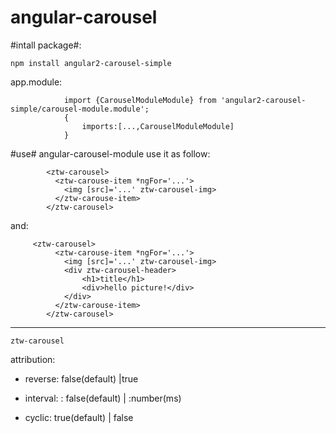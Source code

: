 # angular-carousel

#intall package#:

`npm install angular2-carousel-simple`


app.module:
            
                import {CarouselModuleModule} from 'angular2-carousel-simple/carousel-module.module';
                {
                    imports:[...,CarouselModuleModule]
                }

#use#
angular-carousel-module
    use it as follow:
    
            <ztw-carousel>
              <ztw-carouse-item *ngFor='...'>
                <img [src]='...' ztw-carousel-img>
              </ztw-carouse-item>
            </ztw-carousel>
and:
    
         <ztw-carousel>
              <ztw-carouse-item *ngFor='...'>
                <img [src]='...' ztw-carousel-img>
                <div ztw-carousel-header>
                    <h1>title</h1>
                    <div>hello picture!</div>
                </div>
              </ztw-carouse-item>
            </ztw-carousel>
            
 ***
 `ztw-carousel`
 
 
 attribution:
 
 
* reverse: false(default) |true

* interval: :  false(default) | :number(ms)

* cyclic:  true(default) | false
